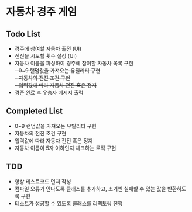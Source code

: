 # 자동차 경주 게임  
## Todo List  
- 경주에 참여할 자동차 출전 (UI)  
- 전진을 시도할 횟수 설정 (UI)  
- 자동차 이름을 파싱하여 경주에 참여할 자동차 목록 구현  
~~- 0~9 랜덤값을 가져오는 유틸리티 구현~~  
~~- 자동차의 전진 조건 구현~~  
~~- 입력값에 따라 자동차 전진 혹은 정지~~  
- 경준 완료 후 우승자 메시지 출력  

## Completed List  
- 0~9 랜덤값을 가져오는 유틸리티 구현  
- 자동차의 전진 조건 구현
- 입력값에 따라 자동차 전진 혹은 정지  
- 자동차 이름이 5자 이하인지 체크하는 로직 구현

## TDD  
- 항상 테스트코드 먼저 작성  
- 컴파일 오류가 안나도록 클래스를 추가하고, 초기엔 실패할 수 있는 값을 반환하도록 구현  
- 테스트가 성공할 수 있도록 클래스를 리팩토링 진행  


